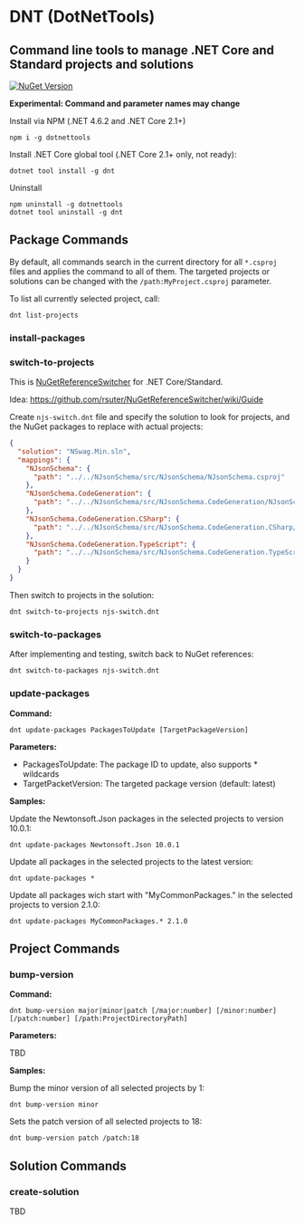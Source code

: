 # DNT (DotNetTools)
## Command line tools to manage .NET Core and Standard projects and solutions

[![NuGet Version](https://img.shields.io/nuget/v/DNT.svg)](https://www.nuget.org/packages?q=DNT)

**Experimental: Command and parameter names may change**

Install via NPM (.NET 4.6.2 and .NET Core 2.1+)

```
npm i -g dotnettools
```

Install .NET Core global tool (.NET Core 2.1+ only, not ready): 

```
dotnet tool install -g dnt
```

Uninstall 

```
npm uninstall -g dotnettools
dotnet tool uninstall -g dnt
```

## Package Commands

By default, all commands search in the current directory for all `*.csproj` files and applies the command to all of them. The targeted projects or solutions can be changed with the `/path:MyProject.csproj` parameter.

To list all currently selected project, call:

```
dnt list-projects
```

### install-packages

### switch-to-projects

This is [NuGetReferenceSwitcher](https://github.com/RSuter/NuGetReferenceSwitcher) for .NET Core/Standard.

Idea: https://github.com/rsuter/NuGetReferenceSwitcher/wiki/Guide

Create `njs-switch.dnt` file and specify the solution to look for projects, and the NuGet packages to replace with actual projects: 

```json
{
  "solution": "NSwag.Min.sln",
  "mappings": {
    "NJsonSchema": {
      "path": "../../NJsonSchema/src/NJsonSchema/NJsonSchema.csproj"
    },
    "NJsonSchema.CodeGeneration": {
      "path": "../../NJsonSchema/src/NJsonSchema.CodeGeneration/NJsonSchema.CodeGeneration.csproj"
    },
    "NJsonSchema.CodeGeneration.CSharp": {
      "path": "../../NJsonSchema/src/NJsonSchema.CodeGeneration.CSharp/NJsonSchema.CodeGeneration.CSharp.csproj"
    },
    "NJsonSchema.CodeGeneration.TypeScript": {
      "path": "../../NJsonSchema/src/NJsonSchema.CodeGeneration.TypeScript/NJsonSchema.CodeGeneration.TypeScript.csproj"
    }
  }
}
```

Then switch to projects in the solution: 

```
dnt switch-to-projects njs-switch.dnt
```

### switch-to-packages

After implementing and testing, switch back to NuGet references: 

```
dnt switch-to-packages njs-switch.dnt
```

### update-packages

**Command:**

```
dnt update-packages PackagesToUpdate [TargetPackageVersion]
```

**Parameters:**

- PackagesToUpdate: The package ID to update, also supports * wildcards
- TargetPacketVersion: The targeted package version (default: latest)

**Samples:**

Update the Newtonsoft.Json packages in the selected projects to version 10.0.1:

```
dnt update-packages Newtonsoft.Json 10.0.1
```

Update all packages in the selected projects to the latest version:

```
dnt update-packages *
```

Update all packages wich start with "MyCommonPackages." in the selected projects to version 2.1.0:

```
dnt update-packages MyCommonPackages.* 2.1.0
```

## Project Commands

### bump-version

**Command:**

```
dnt bump-version major|minor|patch [/major:number] [/minor:number] [/patch:number] [/path:ProjectDirectoryPath]
```

**Parameters:**

TBD

**Samples:**

Bump the minor version of all selected projects by 1:

```
dnt bump-version minor
```

Sets the patch version of all selected projects to 18:

```
dnt bump-version patch /patch:18
```

## Solution Commands

### create-solution

TBD
